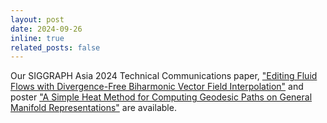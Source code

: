 ```yaml
---
layout: post
date: 2024-09-26
inline: true
related_posts: false
---
```


Our SIGGRAPH Asia 2024 Technical Communications paper, ["Editing Fluid Flows with Divergence-Free Biharmonic Vector Field Interpolation"](assets/pdf/SA_2024_Tech_Comm.pdf) and poster ["A Simple Heat Method for Computing Geodesic Paths on General Manifold Representations"](assets/pdf/Heat_Method_Geo_Paths.pdf) are available.
